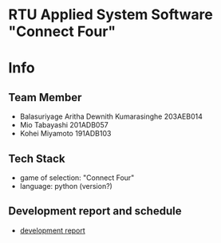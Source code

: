 # RTU Applied System Software "Connect Four"

# Info
## Team Member
- Balasuriyage Aritha Dewnith Kumarasinghe 203AEB014
- Mio Tabayashi 201ADB057
- Kohei Miyamoto 191ADB103

## Tech Stack
- game of selection: "Connect Four"
- language: python (version?)

## Development report and schedule
- [development report](https://docs.google.com/document/d/1xprl8EfH10pOWCRVt4Mu5pmD7XEUdM5003rXjD1ZCd8/edit?usp=sharing)
